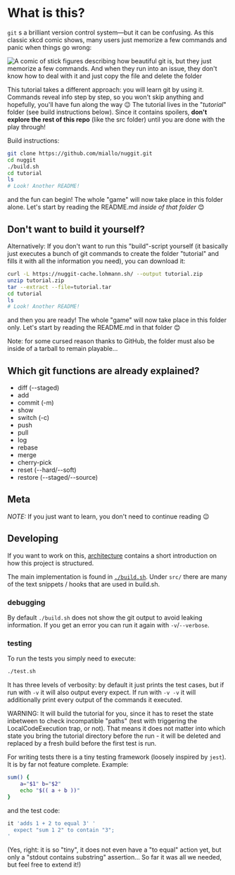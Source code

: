 # What is this?

`git` s a brilliant version control system—but it can be confusing. As this classic xkcd comic shows, many users just memorize a few commands and panic when things go wrong:

![A comic of stick figures describing how beautiful git is, but they just memorize a few commands. And when they run into an issue, they don't know how to deal with it and just copy the file and delete the folder](https://imgs.xkcd.com/comics/git.png "If that doesn't fix it, git.txt contains the phone number of a friend of mine who understands git. Just wait through a few minutes of 'It's really pretty simple, just think of branches as...' and eventually you'll learn the commands that will fix everything.")

This tutorial takes a different approach: you will learn git by using it. Commands reveal info step by step, so you won't skip anything and hopefully, you'll have fun along the way 😉
The tutorial lives in the "*tutorial*" folder (see build instructions below). Since it contains spoilers, **don't explore the rest of this repo** (like the src folder) until you are done with the play through!

Build instructions:
```sh
git clone https://github.com/miallo/nuggit.git
cd nuggit
./build.sh
cd tutorial
ls
# Look! Another README!
```
and the fun can begin! The whole "game" will now take place in this folder alone. Let's start by reading the README.md *inside of that folder* 😊

## Don't want to build it yourself?

Alternatively: If you don't want to run this "build"-script yourself (it basically just executes a bunch of git commands to create the folder "tutorial" and fills it with all the information you need), you can download it:
```sh
curl -L https://nuggit-cache.lohmann.sh/ --output tutorial.zip
unzip tutorial.zip
tar --extract --file=tutorial.tar
cd tutorial
ls
# Look! Another README!
```
and then you are ready! The whole "game" will now take place in this folder only. Let's start by reading the README.md in that folder 😊

Note: for some cursed reason thanks to GitHub, the folder must also be inside of a tarball to remain playable…

## Which git functions are already explained?

- diff (--staged)
- add
- commit (-m)
- show
- switch (-c)
- push
- pull
- log
- rebase
- merge
- cherry-pick
- reset (--hard/--soft)
- restore (--staged/--source)

## Meta

*NOTE:* If you just want to learn, you don't need to continue reading 😉

## Developing

If you want to work on this, [architecture](./architecture.md) contains a short introduction on how this project is structured.

The main implementation is found in [`./build.sh`](./build.sh). Under `src/` there are many of the text snippets / hooks that are used in build.sh.

### debugging

By default `./build.sh` does not show the git output to avoid leaking information. If you get an error you can run it again with `-v`/`--verbose`.

### testing

To run the tests you simply need to execute:
```sh
./test.sh
```
It has three levels of verbosity: by default it just prints the test cases, but if run with `-v` it will also output every expect. If run with `-v -v` it will additionally print every output of the commands it executed.

WARNING: It will build the tutorial for you, since it has to reset the state inbetween to check incompatible "paths" (test with triggering the LocalCodeExecution trap, or not). That means it does not matter into which state you bring the tutorial directory before the run - it will be deleted and replaced by a fresh build before the first test is run.

For writing tests there is a tiny testing framework (loosely inspired by `jest`). It is by far not feature complete. Example:
```sh
sum() {
    a="$1" b="$2"
    echo "$(( a + b ))"
}
```
and the test code:
```sh
it 'adds 1 + 2 to equal 3' '
  expect "sum 1 2" to contain "3";
'
```
(Yes, right: it is so "tiny", it does not even have a "to equal" action yet, but only a "stdout contains substring" assertion... So far it was all we needed, but feel free to extend it!)
